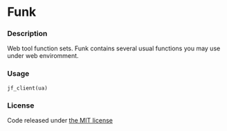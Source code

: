# Funk

### Description
Web tool function sets.
Funk contains several usual functions you may use under web enviromment. 

### Usage
    jf_client(ua)
    
    
    
### License
Code released under [the MIT license](./LICENSE)    